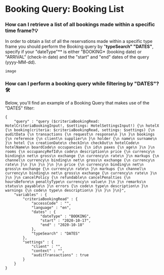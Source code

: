 ﻿---
sidebar_position: 3
---

# Booking Query: Booking List

### How can I retrieve a list of all bookings made within a specific time frame?💡
In order to obtain a list of all the reservations made within a specific type frame you should perform the Booking query by "**typeSearch" "DATES"**, specify if your "dateType"** is either "BOOKING* (booking date) or "ARRIVAL" (check-in date) and the "start" and "end" dates of the query (yyyy-MM-dd).

```
image
```

### How can I perform a booking query while filtering by "DATES"?🛠️
Below, you'll find an example of a Booking Query that makes use of the "DATES" filter:

```
{
    "query" : "query ($criteriaBookingRead: HotelCriteriaBookingInput!, $settings: HotelSettingsInput!) {\n hotelX {\n booking(criteria: $criteriaBookingRead, settings: $settings) {\n auditData {\n transactions {\n request\n response\n }\n }\n bookings {\n reference {\n client\n supplier\n }\n holder {\n name\n surname\n }\n hotel {\n creationDate\n checkIn\n checkOut\n hotelCode\n hotelName\n boardCode\n occupancies {\n id\n paxes {\n age\n }\n }\n rooms {\n occupancyRefId\n code\n description\n price {\n currency\n binding\n net\n gross\n exchange {\n currency\n rate\n }\n markups {\n channel\n currency\n binding\n net\n gross\n exchange {\n currency\n rate\n }\n }\n }\n }\n }\n price {\n currency\n binding\n net\n gross\n exchange {\n currency\n rate\n }\n markups {\n channel\n currency\n binding\n net\n gross\n exchange {\n currency\n rate\n }\n }\n }\n cancelPolicy {\n refundable\n cancelPenalties {\n hoursBefore\n penaltyType\n currency\n value\n }\n }\n remarks\n status\n payable\n }\n errors {\n code\n type\n description\n }\n warnings {\n code\n type\n description\n }\n }\n }\n}",
    "variables" : {
        "criteriaBookingRead" : {
            "accessCode" : "",
            "language" : "en",
            "dates" : {
                "dateType" : "BOOKING",
                "start" : "2020-10-17",
                "end" : "2020-10-18"
            },
            "typeSearch" : "DATES"
        },
        "settings" : {
            "client" : "",
            "context" : "",
            "auditTransactions" : true
        }
    }
}
```